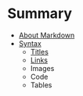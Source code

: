 # Summary

* [About Markdown](about/README.md)
* [Syntax](syntax/README.md)
    * [Titles](syntax/titles.md)
    * [Links](test.md)
    * Images
    * Code
    * Tables

